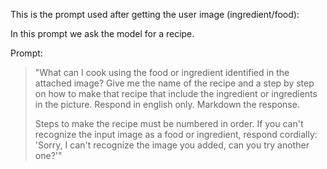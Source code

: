 This is the prompt used after getting the user image (ingredient/food):

In this prompt we ask the model for a recipe.

Prompt:

> "What can I cook using the food or ingredient identified in the attached image?
Give me the name of the recipe and a step by step on how to make that recipe that include the ingredient or ingredients in the picture. 
Respond in english only. 
Markdown the response.
> 
>Steps to make the recipe must be numbered in order. 
If you can't recognize the input image as a food or ingredient, respond cordially: 'Sorry, I can't recognize the image you added, can you try another one?'"


